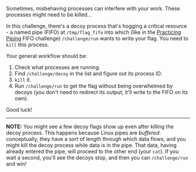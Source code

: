 Sometimes, misbehaving processes can interfere with your work.
These processes might need to be killed...

In this challenge, there's a decoy process that's hogging a critical resource - a named pipe (FIFO) at `/tmp/flag_fifo` into which (like in the [Practicing Piping](/linux-luminarium/piping) FIFO challenge) `/challenge/run` wants to write your flag.
You need to `kill` this process.

Your general workflow should be:

1. Check what processes are running.
2. Find `/challenge/decoy` in the list and figure out its process ID.
3. `kill` it.
4. Run `/challenge/run` to get the flag without being overwhelmed by decoys (you don't need to redirect its output; it'll write to the FIFO on its own).

Good luck!

----
**NOTE:**
You might see a few decoy flags show up even after killing the decoy process.
This happens because Linux pipes are _buffered_: conceptually, they have a sort of length through which data flows, and you might kill the decoy process while data is in the pipe.
That data, having already entered the pipe, will proceed to the other end (your `cat`).
If you wait a second, you'll see the decoys stop, and then you can `/challenge/run` and win!
